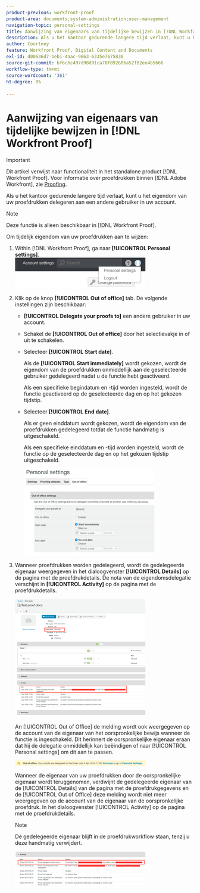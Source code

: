 ```yaml
---
product-previous: workfront-proof
product-area: documents;system-administration;user-management
navigation-topic: personal-settings
title: Aanwijzing van eigenaars van tijdelijke bewijzen in [!DNL Workfront Proof]
description: Als u het kantoor gedurende langere tijd verlaat, kunt u het eigendom van uw proefdrukken delegeren aan een andere gebruiker in uw account.
author: Courtney
feature: Workfront Proof, Digital Content and Documents
exl-id: d00636d7-1eb1-4aac-9663-6335e7675836
source-git-commit: bf6c6c497d98d91ca78f892606a52f82ee4b5666
workflow-type: tm+mt
source-wordcount: '361'
ht-degree: 0%

---
```


# Aanwijzing van eigenaars van tijdelijke bewijzen in [!DNL Workfront Proof]

>[!IMPORTANT]
>
>Dit artikel verwijst naar functionaliteit in het standalone product [!DNL Workfront Proof]. Voor informatie over proefdrukken binnen [!DNL Adobe Workfront], zie [Proofing](../../../review-and-approve-work/proofing/proofing.md).

Als u het kantoor gedurende langere tijd verlaat, kunt u het eigendom van uw proefdrukken delegeren aan een andere gebruiker in uw account.

>[!NOTE]
>
>Deze functie is alleen beschikbaar in [!DNL Workfront Proof].

Om tijdelijk eigendom van uw proefdrukken aan te wijzen:

1. Within [!DNL Workfront Proof], ga naar **[!UICONTROL Personal settings]**.\
   ![Personal-settings.png](assets/personal-settings-350x83.png)

1. Klik op de knop **[!UICONTROL Out of office]** tab. De volgende instellingen zijn beschikbaar:

   * **[!UICONTROL Delegate your proofs to]** een andere gebruiker in uw account.
   * Schakel de **[!UICONTROL Out of office]** door het selectievakje in of uit te schakelen.
   * Selecteer **[!UICONTROL Start date]**.

      Als de **[!UICONTROL Start immediately]** wordt gekozen, wordt de eigendom van de proefdrukken onmiddellijk aan de geselecteerde gebruiker gedelegeerd nadat u de functie hebt geactiveerd.

      Als een specifieke begindatum en -tijd worden ingesteld, wordt de functie geactiveerd op de geselecteerde dag en op het gekozen tijdstip.

   * Selecteer **[!UICONTROL End date]**.

      Als er geen einddatum wordt gekozen, wordt de eigendom van de proefdrukken gedelegeerd totdat de functie handmatig is uitgeschakeld.

      Als een specifieke einddatum en -tijd worden ingesteld, wordt de functie op de geselecteerde dag en op het gekozen tijdstip uitgeschakeld.

      ![out-of-office-options.png](assets/out-of-office-options-350x234.png)

1. Wanneer proefdrukken worden gedelegeerd, wordt de gedelegeerde eigenaar weergegeven in het dialoogvenster **[!UICONTROL Details]** op de pagina met de proefdrukdetails. De nota van de eigendomsdelegatie verschijnt in **[!UICONTROL Activity]** op de pagina met de proefdrukdetails.

   ![activity-section-Gedelegeerde.png](assets/activity-section-delegated-350x318.png)

   An [!UICONTROL Out of Office] de melding wordt ook weergegeven op de account van de eigenaar van het oorspronkelijke bewijs wanneer de functie is ingeschakeld. Dit herinnert de oorspronkelijke eigenaar eraan dat hij de delegatie onmiddellijk kan beëindigen of naar [!UICONTROL Personal settings] om dit aan te passen.

   ![notification-on-account.png](assets/notification-on-account-350x15.png)

   Wanneer de eigenaar van uw proefdrukken door de oorspronkelijke eigenaar wordt teruggenomen, verdwijnt de gedelegeerde eigenaar van de [!UICONTROL Details] van de pagina met de proefdrukgegevens en de [!UICONTROL Out of Office] deze melding wordt niet meer weergegeven op de account van de eigenaar van de oorspronkelijke proefdruk. In het dialoogvenster [!UICONTROL Activity] op de pagina met de proefdrukdetails.

   >[!NOTE]
   >
   >De gedelegeerde eigenaar blijft in de proefdrukworkflow staan, tenzij u deze handmatig verwijdert.

   ![[!UICONTROL activity-section-taken-back].png](assets/activity-section-taken-back-350x99.png)

